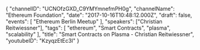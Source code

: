 {
    "channelID": "UCNOfzGXD_C9YMYmnefmPH0g",
    "channelName": "Ethereum Foundation",
    "date": "2017-10-16T10:48:12.000Z",
    "draft": false,
    "events": [
        "Ethereum Berlin Meetup"
    ],
    "speakers": ["Christian Reitwiessner"],
    "tags": [
        "ethereum",
	"Smart Contracts",
        "plasma",
        "scalability"
    ],
    "title": "Smart Contracts on Plasma - Christian Reitwiessner",
    "youtubeID": "KzyqzEtEc3I"
}
